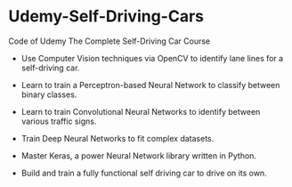 # Udemy-Self-Driving-Cars
Code of Udemy The Complete Self-Driving Car Course

* Use Computer Vision techniques via OpenCV to identify lane lines for a self-driving car.

* Learn to train a Perceptron-based Neural Network to classify between binary classes.

* Learn to train Convolutional Neural Networks to identify between various traffic signs.

* Train Deep Neural Networks to fit complex datasets.

* Master Keras, a power Neural Network library written in Python.

* Build and train a fully functional self driving car to drive on its own.
